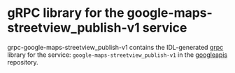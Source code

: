 # gRPC library for the google-maps-streetview_publish-v1 service

grpc-google-maps-streetview_publish-v1 contains the IDL-generated [grpc][] library for the service: `google-maps-streetview_publish-v1` in the [googleapis][] repository.

[googleapis]:https://github.com/google/googleapis
[grpc]:http://www.grpc.io/docs/tutorials/basic/php.html
